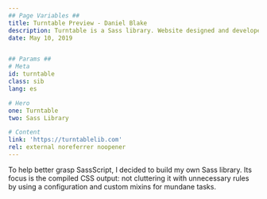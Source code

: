 ```yaml
---
## Page Variables ##
title: Turntable Preview - Daniel Blake
description: Turntable is a Sass library. Website designed and developed by Daniel Blake.
date: May 10, 2019


## Params ##
# Meta
id: turntable
class: sib
lang: es

# Hero
one: Turntable
two: Sass Library

# Content
link: 'https://turntablelib.com'
rel: external noreferrer noopener
---
```


To help better grasp SassScript, I decided to build my own Sass library. Its focus is the compiled CSS output: not cluttering it with unnecessary rules by using a configuration and custom mixins for mundane tasks.
